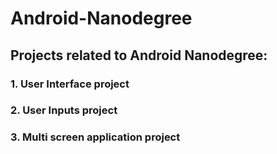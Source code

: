 # Android-Nanodegree
## Projects related to Android Nanodegree:
### 1. User Interface project
### 2. User Inputs project   
### 3. Multi screen application project
